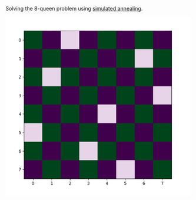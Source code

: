Solving the 8-queen problem using [simulated annealing](https://en.wikipedia.org/wiki/Simulated_annealing).

![](/demo.png)